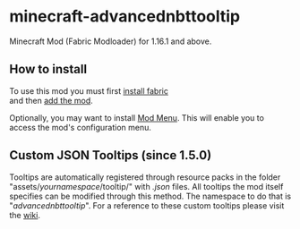 ﻿# minecraft-advancednbttooltip

Minecraft Mod (Fabric Modloader) for 1.16.1 and above.

## How to install

To use this mod you must first [install fabric](https://fabricmc.net/wiki/install)<br>
and then [add the mod](https://fabricmc.net/wiki/tutorial:adding_mods).

Optionally, you may want to install [Mod Menu](https://www.curseforge.com/minecraft/mc-mods/modmenu). This will enable you to access the mod's configuration menu.

## Custom JSON Tooltips (since 1.5.0)</h1>

Tooltips are automatically registered through resource packs in the folder "assets/<i>yournamespace</i>/tooltip/" with *.json* files. All tooltips the mod itself specifies can be modified through this method. The namespace to do that is "<i>advancednbttooltip</i>". For a reference to these custom tooltips please visit the [wiki](https://github.com/b0iizz/minecraft-advancednbttooltip/wiki/Custom-Tooltips).
